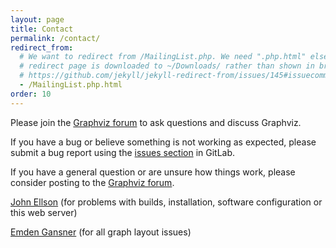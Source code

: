```yaml
---
layout: page
title: Contact
permalink: /contact/
redirect_from:
  # We want to redirect from /MailingList.php. We need ".php.html" else the
  # redirect page is downloaded to ~/Downloads/ rather than shown in browser. See:
  # https://github.com/jekyll/jekyll-redirect-from/issues/145#issuecomment-392277818
  - /MailingList.php.html
order: 10
---
```


Please join the <a href="https://forum.graphviz.org" target="_blank">Graphviz forum</a> to ask questions and discuss Graphviz.

If you have a bug or believe something is not working as expected, please 
submit a bug report using the [issues section](https://gitlab.com/graphviz/graphviz/issues) in GitLab.

If you have a general question or are unsure how things work, please consider 
posting to the <a href="https://forum.graphviz.org" target="_blank">Graphviz forum</a>.

[John Ellson](mailto:ellson@graphviz.org) (for problems with builds, installation, software configuration or this web server)

[Emden Gansner](mailto:erg@alum.mit.edu) (for all graph layout issues)

